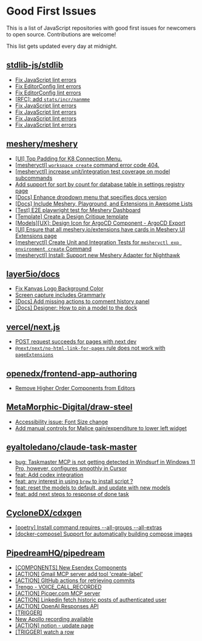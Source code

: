 # Good First Issues

This is a list of JavaScript repositories with good first issues for newcomers to open source. Contributions are welcome!

This list gets updated every day at midnight.

## [stdlib-js/stdlib](https://github.com/stdlib-js/stdlib)

- [Fix JavaScript lint errors](https://github.com/stdlib-js/stdlib/issues/7350)
- [Fix EditorConfig lint errors](https://github.com/stdlib-js/stdlib/issues/7349)
- [Fix EditorConfig lint errors](https://github.com/stdlib-js/stdlib/issues/7335)
- [[RFC]: add `stats/incr/nanmme`](https://github.com/stdlib-js/stdlib/issues/5587)
- [Fix JavaScript lint errors](https://github.com/stdlib-js/stdlib/issues/7085)
- [Fix JavaScript lint errors](https://github.com/stdlib-js/stdlib/issues/7070)
- [Fix JavaScript lint errors](https://github.com/stdlib-js/stdlib/issues/7024)
- [Fix JavaScript lint errors](https://github.com/stdlib-js/stdlib/issues/7019)

## [meshery/meshery](https://github.com/meshery/meshery)

- [[UI] Top Padding for K8 Connection Menu.](https://github.com/meshery/meshery/issues/15041)
- [[mesheryctl] `workspace create` command error code 404.](https://github.com/meshery/meshery/issues/11312)
- [[mesheryctl] increase unit/integration test coverage on model subcommands](https://github.com/meshery/meshery/issues/14042)
- [Add support for sort by count for database table in settings registry page](https://github.com/meshery/meshery/issues/13958)
- [[Docs] Enhance dropdown menu that specifies docs version](https://github.com/meshery/meshery/issues/9227)
- [[Docs] Include Meshery, Playground, and Extensions in Awesome Lists](https://github.com/meshery/meshery/issues/13426)
- [[Test] E2E playwright test for Meshery Dashboard](https://github.com/meshery/meshery/issues/14565)
- [[Template] Create a Design Critique template](https://github.com/meshery/meshery/issues/12502)
- [[Models][UX]: Design Icon for ArgoCD Component - ArgoCD Export](https://github.com/meshery/meshery/issues/10294)
- [[UI] Ensure that all meshery.io/extensions have cards in Meshery UI Extensions page](https://github.com/meshery/meshery/issues/13623)
- [[mesheryctl] Create Unit and Integration Tests for `mesheryctl exp environment create` Command](https://github.com/meshery/meshery/issues/12138)
- [[mesheryctl] Install: Support new Meshery Adapter for Nighthawk](https://github.com/meshery/meshery/issues/10371)

## [layer5io/docs](https://github.com/layer5io/docs)

- [Fix Kanvas Logo Background Color](https://github.com/layer5io/docs/issues/588)
- [Screen capture includes Grammarly](https://github.com/layer5io/docs/issues/543)
- [[Docs] Add missing actions to comment history panel](https://github.com/layer5io/docs/issues/549)
- [[Docs] Designer: How to pin a model to the dock](https://github.com/layer5io/docs/issues/562)

## [vercel/next.js](https://github.com/vercel/next.js)

- [POST request succeeds for pages with next dev](https://github.com/vercel/next.js/issues/38863)
- [`@next/next/no-html-link-for-pages` rule does not work with `pageExtensions`](https://github.com/vercel/next.js/issues/53473)

## [openedx/frontend-app-authoring](https://github.com/openedx/frontend-app-authoring)

- [Remove Higher Order Components from Editors](https://github.com/openedx/frontend-app-authoring/issues/2089)

## [MetaMorphic-Digital/draw-steel](https://github.com/MetaMorphic-Digital/draw-steel)

- [Accessibility issue: Font Size change](https://github.com/MetaMorphic-Digital/draw-steel/issues/322)
- [Add manual controls for Malice gain/expenditure to lower left widget](https://github.com/MetaMorphic-Digital/draw-steel/issues/515)

## [eyaltoledano/claude-task-master](https://github.com/eyaltoledano/claude-task-master)

- [bug: Taskmaster MCP is not getting detected in Windsurf in Windows 11 Pro, however, configures smoothly in Cursor](https://github.com/eyaltoledano/claude-task-master/issues/682)
- [feat: Add codex integration](https://github.com/eyaltoledano/claude-task-master/issues/524)
- [feat: any interest in using `brew` to install script ?](https://github.com/eyaltoledano/claude-task-master/issues/538)
- [feat: reset the models to default, and update with new models](https://github.com/eyaltoledano/claude-task-master/issues/476)
- [feat: add next steps to response of done task](https://github.com/eyaltoledano/claude-task-master/issues/235)

## [CycloneDX/cdxgen](https://github.com/CycloneDX/cdxgen)

- [[poetry] Install command requires --all-groups --all-extras](https://github.com/CycloneDX/cdxgen/issues/1710)
- [[docker-compose] Support for automatically building compose images](https://github.com/CycloneDX/cdxgen/issues/1759)

## [PipedreamHQ/pipedream](https://github.com/PipedreamHQ/pipedream)

- [[COMPONENTS]  New Esendex Components](https://github.com/PipedreamHQ/pipedream/issues/17120)
- [[ACTION] Gmail MCP server add tool 'create-label'](https://github.com/PipedreamHQ/pipedream/issues/17066)
- [[ACTION] GItHub actions for retrieving commits](https://github.com/PipedreamHQ/pipedream/issues/17048)
- [Trengo - VOICE_CALL_RECORDED](https://github.com/PipedreamHQ/pipedream/issues/17079)
- [[ACTION] Picqer.com MCP server](https://github.com/PipedreamHQ/pipedream/issues/16939)
- [[ACTION] Linkedin fetch historic posts of authenticated user](https://github.com/PipedreamHQ/pipedream/issues/16921)
- [[ACTION] OpenAI Responses API](https://github.com/PipedreamHQ/pipedream/issues/17031)
- [[TRIGGER]](https://github.com/PipedreamHQ/pipedream/issues/16750)
- [New Apollo recording available](https://github.com/PipedreamHQ/pipedream/issues/16725)
- [[ACTION] notion - update page](https://github.com/PipedreamHQ/pipedream/issues/16697)
- [[TRIGGER] watch a row](https://github.com/PipedreamHQ/pipedream/issues/16656)

